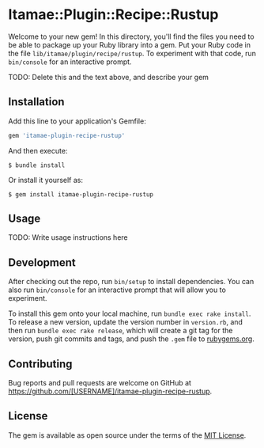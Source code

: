 # Itamae::Plugin::Recipe::Rustup

Welcome to your new gem! In this directory, you'll find the files you need to be able to package up your Ruby library into a gem. Put your Ruby code in the file `lib/itamae/plugin/recipe/rustup`. To experiment with that code, run `bin/console` for an interactive prompt.

TODO: Delete this and the text above, and describe your gem

## Installation

Add this line to your application's Gemfile:

```ruby
gem 'itamae-plugin-recipe-rustup'
```

And then execute:

    $ bundle install

Or install it yourself as:

    $ gem install itamae-plugin-recipe-rustup

## Usage

TODO: Write usage instructions here

## Development

After checking out the repo, run `bin/setup` to install dependencies. You can also run `bin/console` for an interactive prompt that will allow you to experiment.

To install this gem onto your local machine, run `bundle exec rake install`. To release a new version, update the version number in `version.rb`, and then run `bundle exec rake release`, which will create a git tag for the version, push git commits and tags, and push the `.gem` file to [rubygems.org](https://rubygems.org).

## Contributing

Bug reports and pull requests are welcome on GitHub at https://github.com/[USERNAME]/itamae-plugin-recipe-rustup.


## License

The gem is available as open source under the terms of the [MIT License](https://opensource.org/licenses/MIT).
